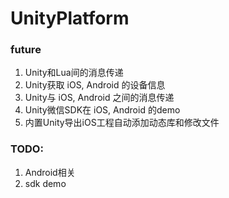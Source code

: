 # UnityPlatform

### future
1. Unity和Lua间的消息传递
2. Unity获取 iOS, Android 的设备信息
3. Unity与 iOS, Android 之间的消息传递
4. Unity微信SDK在 iOS, Android 的demo
5. 内置Unity导出iOS工程自动添加动态库和修改文件

### TODO:
1. Android相关
2. sdk demo
